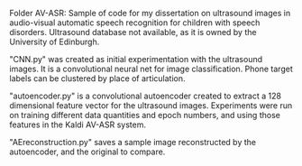 Folder AV-ASR:
Sample of code for my dissertation on ultrasound images in audio-visual automatic speech recognition for children with speech disorders.
Ultrasound database not available, as it is owned by the University of Edinburgh.

"CNN.py" was created as initial experimentation with the ultrasound images. 
It is a convolutional neural net for image classification. 
Phone target labels can be clustered by place of articulation.

"autoencoder.py" is a convolutional autoencoder created to extract a 128 dimensional feature vector for the ultrasound images. Experiments were run on training different data quantities and epoch numbers, and using those features in the Kaldi AV-ASR system.

"AEreconstruction.py" saves a sample image reconstructed by the autoencoder, and the original to compare. 


